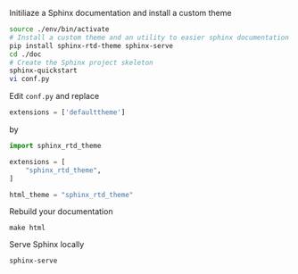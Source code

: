 Initiliaze a Sphinx documentation and install a custom theme
```bash
source ./env/bin/activate
# Install a custom theme and an utility to easier sphinx documentation preview 
pip install sphinx-rtd-theme sphinx-serve
cd ./doc
# Create the Sphinx project skeleton
sphinx-quickstart
vi conf.py
```
Edit `conf.py` and replace 

```python
extensions = ['defaulttheme']
```
by

```python
import sphinx_rtd_theme

extensions = [
    "sphinx_rtd_theme",
]

html_theme = "sphinx_rtd_theme"
```

Rebuild your documentation
```
make html
```
Serve Sphinx locally
```
sphinx-serve
```